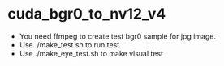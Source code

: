 # cuda_bgr0_to_nv12_v4
* You need ffmpeg to create test bgr0 sample for jpg image.
* Use ./make_test.sh to run test.
* Use ./make_eye_test.sh to make visual test
